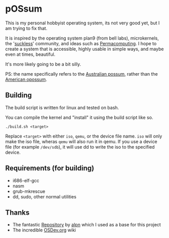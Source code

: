 pOSsum
===

This is my personal hobbyist operating system, its not very good yet, but I am trying to fix that.

It is inspired by the operating system plan9 (from bell labs), microkernels, the '[suckless](https://suckless.org/)' community,
and ideas such as [Permacomputing](https://permacomputing.net/). I hope to create a system that is accessible,
highly usable in simple ways, and maybe even at times, beautiful.

It's more likely going to be a bit silly.

PS: the name specifically refers to the [Australian possum](https://en.wikipedia.org/wiki/Phalangeriformes), rather than the [American opossum](https://en.wikipedia.org/wiki/Opossum).

Building
---
The build script is written for linux and tested on bash. 

You can compile the kernel and "install" it using the build script like so.

```
./build.sh <target>
```

Replace `<target>` with either `iso`, `qemu`, or the device file name.
`iso` will only make the iso file, wheras `qemu` will also run it in qemu.
If you use a device file (for example `/dev/sdb`), it will use dd to write the iso to the specified device.

Requirements (for building)
---
* i686-elf-gcc
* nasm
* grub-mkrescue
* dd, sudo, other normal utilities

Thanks
---
* The fantastic [Repository](https://github.com/alpn/x86_starterkit)
by [alpn](https://github.com/alpn) which I used as a base for this project
* The incredible [OSDev.org](https://wiki.osdev.org/) wiki
